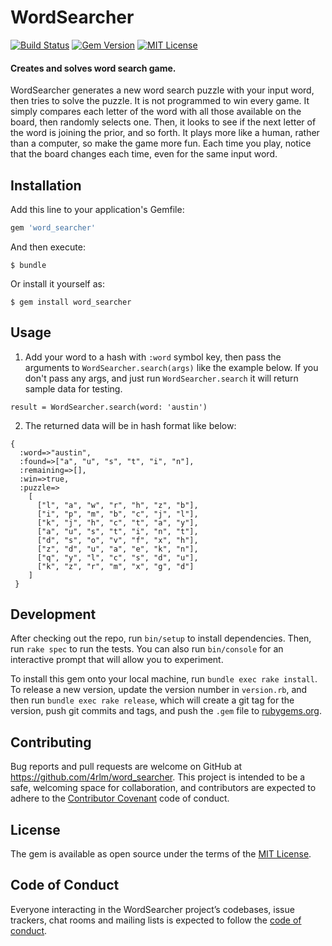 # WordSearcher

[![Build Status](https://travis-ci.org/4rlm/word_searcher.svg?branch=master)](https://travis-ci.org/4rlm/word_searcher)
[![Gem Version](https://badge.fury.io/rb/word_searcher.svg)](https://badge.fury.io/rb/word_searcher)
[![MIT License](https://img.shields.io/badge/License-MIT-yellow.svg)](https://opensource.org/licenses/MIT)

#### Creates and solves word search game.
WordSearcher generates a new word search puzzle with your input word, then tries to solve the puzzle.  It is not programmed to win every game.  It simply compares each letter of the word with all those available on the board, then randomly selects one.  Then, it looks to see if the next letter of the word is joining the prior, and so forth.  It plays more like a human, rather than a computer, so make the game more fun.  Each time you play, notice that the board changes each time, even for the same input word.

## Installation

Add this line to your application's Gemfile:

```ruby
gem 'word_searcher'
```

And then execute:

    $ bundle

Or install it yourself as:

    $ gem install word_searcher

## Usage

1) Add your word to a hash with `:word` symbol key, then pass the arguments to `WordSearcher.search(args)` like the example below.  If you don't pass any args, and just run `WordSearcher.search` it will return sample data for testing.

```
result = WordSearcher.search(word: 'austin')
```

2) The returned data will be in hash format like below:

```
{
  :word=>"austin",
  :found=>["a", "u", "s", "t", "i", "n"],
  :remaining=>[],
  :win=>true,
  :puzzle=>
    [
      ["l", "a", "w", "r", "h", "z", "b"],
      ["i", "p", "m", "b", "c", "j", "l"],
      ["k", "j", "h", "c", "t", "a", "y"],
      ["a", "u", "s", "t", "i", "n", "t"],
      ["d", "s", "o", "v", "f", "x", "h"],
      ["z", "d", "u", "a", "e", "k", "n"],
      ["q", "y", "l", "c", "s", "d", "u"],
      ["k", "z", "r", "m", "x", "g", "d"]
    ]
 }
```


## Development

After checking out the repo, run `bin/setup` to install dependencies. Then, run `rake spec` to run the tests. You can also run `bin/console` for an interactive prompt that will allow you to experiment.

To install this gem onto your local machine, run `bundle exec rake install`. To release a new version, update the version number in `version.rb`, and then run `bundle exec rake release`, which will create a git tag for the version, push git commits and tags, and push the `.gem` file to [rubygems.org](https://rubygems.org).

## Contributing

Bug reports and pull requests are welcome on GitHub at https://github.com/4rlm/word_searcher. This project is intended to be a safe, welcoming space for collaboration, and contributors are expected to adhere to the [Contributor Covenant](http://contributor-covenant.org) code of conduct.

## License

The gem is available as open source under the terms of the [MIT License](https://opensource.org/licenses/MIT).

## Code of Conduct

Everyone interacting in the WordSearcher project’s codebases, issue trackers, chat rooms and mailing lists is expected to follow the [code of conduct](https://github.com/4rlm/word_searcher/blob/master/CODE_OF_CONDUCT.md).
